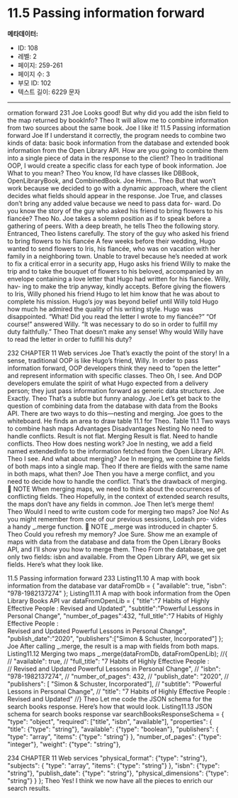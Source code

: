 # 11.5 Passing information forward

**메타데이터:**
- ID: 108
- 레벨: 2
- 페이지: 259-261
- 페이지 수: 3
- 부모 ID: 102
- 텍스트 길이: 6229 문자

---

ormation forward 231
Joe Looks good! But why did you add the isbn field to the map returned by
bookInfo?
Theo It will allow me to combine information from two sources about the same book.
Joe I like it!
11.5 Passing information forward
Joe If I understand it correctly, the program needs to combine two kinds of data:
basic book information from the database and extended book information
from the Open Library API. How are you going to combine them into a single
piece of data in the response to the client?
Theo In traditional OOP, I would create a specific class for each type of book
information.
Joe What to you mean?
Theo You know, I’d have classes like DBBook, OpenLibraryBook, and CombinedBook.
Joe Hmm...
Theo But that won’t work because we decided to go with a dynamic approach, where
the client decides what fields should appear in the response.
Joe True, and classes don’t bring any added value because we need to pass data for-
ward. Do you know the story of the guy who asked his friend to bring flowers to
his fiancée?
Theo No.
Joe takes a solemn position as if to speak before a gathering of peers. With a deep breath,
he tells Theo the following story. Entranced, Theo listens carefully.
The story of the guy who asked his friend to bring flowers to his fiancée
A few weeks before their wedding, Hugo wanted to send flowers to Iris, his fiancée,
who was on vacation with her family in a neighboring town. Unable to travel because
he’s needed at work to fix a critical error in a security app, Hugo asks his friend Willy
to make the trip and to take the bouquet of flowers to his beloved, accompanied by
an envelope containing a love letter that Hugo had written for his fiancée. Willy, hav-
ing to make the trip anyway, kindly accepts.
Before giving the flowers to Iris, Willy phoned his friend Hugo to let him know that he
was about to complete his mission. Hugo’s joy was beyond belief until Willy told Hugo
how much he admired the quality of his writing style.
Hugo was disappointed. “What! Did you read the letter I wrote to my fiancée?”
“Of course!” answered Willy. “It was necessary to do so in order to fulfill my duty
faithfully.”
Theo That doesn’t make any sense! Why would Willy have to read the letter in order
to fulfill his duty?

232 CHAPTER 11 Web services
Joe That’s exactly the point of the story! In a sense, traditional OOP is like Hugo’s
friend, Willy. In order to pass information forward, OOP developers think they
need to “open the letter” and represent information with specific classes.
Theo Oh, I see. And DOP developers emulate the spirit of what Hugo expected from
a delivery person; they just pass information forward as generic data structures.
Joe Exactly.
Theo That’s a subtle but funny analogy.
Joe Let’s get back to the question of combining data from the database with data
from the Books API. There are two ways to do this—nesting and merging.
Joe goes to the whiteboard. He finds an area to draw table 11.1 for Theo.
Table 11.1 Two ways to combine hash maps
Advantages Disadvantages
Nesting No need to handle conflicts. Result is not flat.
Merging Result is flat. Need to handle conflicts.
Theo How does nesting work?
Joe In nesting, we add a field named extendedInfo to the information fetched
from the Open Library API.
Theo I see. And what about merging?
Joe In merging, we combine the fields of both maps into a single map.
Theo If there are fields with the same name in both maps, what then?
Joe Then you have a merge conflict, and you need to decide how to handle the
conflict. That’s the drawback of merging.
 NOTE When merging maps, we need to think about the occurrences of conflicting
fields.
Theo Hopefully, in the context of extended search results, the maps don’t have any
fields in common.
Joe Then let’s merge them!
Theo Would I need to write custom code for merging two maps?
Joe No! As you might remember from one of our previous sessions, Lodash pro-
vides a handy _.merge function.
 NOTE _.merge was introduced in chapter 5.
Theo Could you refresh my memory?
Joe Sure. Show me an example of maps with data from the database and data from
the Open Library Books API, and I’ll show you how to merge them.
Theo From the database, we get only two fields: isbn and available. From the
Open Library API, we get six fields. Here’s what they look like.

11.5 Passing information forward 233
Listing11.10 A map with book information from the database
var dataFromDb = {
"available": true,
"isbn": "978-1982137274"
};
Listing11.11 A map with book information from the Open Library Books API
var dataFromOpenLib = {
"title":"7 Habits of Highly Effective People : Revised and Updated",
"subtitle":"Powerful Lessons in Personal Change",
"number_of_pages":432,
"full_title":"7 Habits of Highly Effective People : \
Revised and Updated Powerful Lessons in Personal Change",
"publish_date":"2020",
"publishers":["Simon & Schuster, Incorporated"]
};
Joe After calling _.merge, the result is a map with fields from both maps.
Listing11.12 Merging two maps
_.merge(dataFromDb, dataFromOpenLib);
//{
// "available": true,
// "full_title": "7 Habits of Highly Effective People :\
// Revised and Updated Powerful Lessons in Personal Change",
// "isbn": "978-1982137274",
// "number_of_pages": 432,
// "publish_date": "2020",
// "publishers": [ "Simon & Schuster, Incorporated"],
// "subtitle": "Powerful Lessons in Personal Change",
// "title": "7 Habits of Highly Effective People : Revised and Updated"
//}
Theo Let me code the JSON schema for the search books response. Here’s how that
would look.
Listing11.13 JSON schema for search books response
var searchBooksResponseSchema = {
"type": "object",
"required": ["title", "isbn", "available"],
"properties": {
"title": {"type": "string"},
"available": {"type": "boolean"},
"publishers": {
"type": "array",
"items": {"type": "string"}
},
"number_of_pages": {"type": "integer"},
"weight": {"type": "string"},

234 CHAPTER 11 Web services
"physical_format": {"type": "string"},
"subjects": {
"type": "array",
"items": {"type": "string"}
},
"isbn": {"type": "string"},
"publish_date": {"type": "string"},
"physical_dimensions": {"type": "string"}
}
};
Theo Yes! I think we now have all the pieces to enrich our search results.